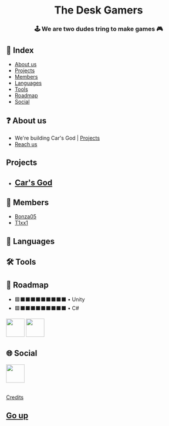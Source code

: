 <h1 align="center">The Desk Gamers</h1>
<h3 align="center">🕹️ We are two dudes tring to make games 🎮</h3>

## 📄 Index

- [About us](#-about-us)
- [Projects](#projects)
- [Members](#-members)
- [Languages](#-languages)
- [Tools](#%EF%B8%8F-tools)
- [Roadmap](#-roadmap)
- [Social](#-social)

## ❓ About us

- We're building Car's God | [Projects](#projects)
- [Reach us](mailto:thedeskgamers@gmail.com)

## Projects
- ## [Car's God](https://github.com/TheDeskGamers/Car-s-God)

## 👷 Members

- [Bonza05](https://github.com/Bonza05)
- [T1xx1](https://github.com/T1xx1)

## 📑 Languages

## 🛠️ Tools

## 🏁 Roadmap

- 🟩⬛⬛⬛⬛⬛⬛⬛⬛⬛ • Unity
- 🟩⬛⬛⬛⬛⬛⬛⬛⬛⬛ • C#

<img src="https://vectorlogo.zone/logos/unity3d/unity3d-icon.svg" height="50" />
<img src="https://img.icons8.com/color/96/null/c-sharp-logo.png" height="50" />

## 🌐 Social

<div>
   <a href="https://tiktok.com/@t1xx1">
      <img src="https://img.icons8.com/color/96/null/tiktok--v1.png" height="50px" />
   </a>
</div>

<br>

[Credits](../credits.md)

## [Go up](#-index)